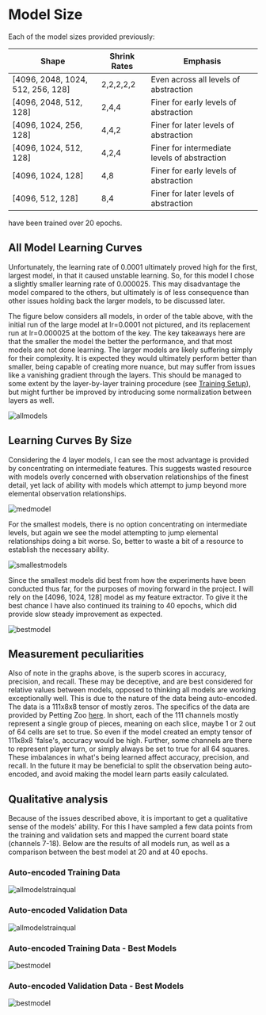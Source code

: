 # Model Size
Each of the model sizes provided previously:

|Shape|Shrink Rates|Emphasis|
|--|---|----|
|[4096, 2048, 1024, 512, 256, 128]|2,2,2,2,2|Even across all levels of abstraction|
|[4096, 2048, 512, 128]|2,4,4|Finer for early levels of abstraction|
|[4096, 1024, 256, 128]|4,4,2|Finer for later levels of abstraction|
|[4096, 1024, 512, 128]|4,2,4|Finer for intermediate levels of abstraction|
|[4096, 1024, 128]|4,8|Finer for early levels of abstraction|
|[4096, 512, 128]|8,4|Finer for later levels of abstraction|

have been trained over 20 epochs.

## All Model Learning Curves
Unfortunately, the learning rate of 0.0001 ultimately proved high for the first, largest model, in that it caused unstable learning. So, for this model I chose a slightly smaller learning rate of 0.000025. This may disadvantage the model compared to the others, but ultimately is of less consequence than other issues holding back the larger models, to be discussed later.

The figure below considers all models, in order of the table above, with the initial run of the large model at lr=0.0001 not pictured, and its replacement run at lr=0.000025 at the bottom of the key. The key takeaways here are that the smaller the model the better the performance, and that most models are not done learning. The larger models are likely suffering simply for their complexity. It is expected they would ultimately perform better than smaller, being capable of creating more nuance, but may suffer from issues like a vanishing gradient through the layers. This should be managed to some extent by the layer-by-layer training procedure (see [Training Setup](./analysis-0216-TrainingSetup.md)), but might further be improved by introducing some normalization between layers as well.

![allmodels](images/0308-allmodels.png "All Model Learning Curves")

## Learning Curves By Size

Considering the 4 layer models, I can see the most advantage is provided by concentrating on intermediate features. This suggests wasted resource with models overly concerned with observation relationships of the finest detail, yet lack of ability with models which attempt to jump beyond more elemental observation relationships.

![medmodel](images/0308-medmodels.png "Medium Model Learning Curves")

For the smallest models, there is no option concentrating on intermediate levels, but again we see the model attempting to jump elemental relationships doing a bit worse. So, better to waste a bit of a resource to establish the necessary ability.

![smallestmodels](images/0308-smallestmodels.png "Smallest Model Learning Curves")

Since the smallest models did best from how the experiments have been conducted thus far, for the purposes of moving forward in the project. I will rely on the [4096, 1024, 128] model as my feature extractor. To give it the best chance I have also continued its training to 40 epochs, which did provide slow steady improvement as expected.

![bestmodel](images/0308-bestmodel.png "Best Model Learning Curves")

## Measurement peculiarities

Also of note in the graphs above, is the superb scores in accuracy, precision, and recall. These may be deceptive, and are best considered for relative values between models, opposed to thinking all models are working exceptionally well. This is due to the nature of the data being auto-encoded. The data is a 111x8x8 tensor of mostly zeros. The specifics of the data are provided by Petting Zoo [here](https://pettingzoo.farama.org/environments/classic/chess/). In short, each of the 111 channels mostly represent a single group of pieces, meaning on each slice, maybe 1 or 2 out of 64 cells are set to true. So even if the model created an empty tensor of 111x8x8 'false's, accuracy would be high. Further, some channels are there to represent player turn, or simply always be set to true for all 64 squares. These imbalances in what's being learned affect accuracy, precision, and recall. In the future it may be beneficial to split the observation being auto-encoded, and avoid making the model learn parts easily calculated.

## Qualitative analysis
Because of the issues described above, it is important to get a qualitative sense of the models' ability. For this I have sampled a few data points from the training and validation sets and mapped the current board state (channels 7-18). Below are the results of all models run, as well as a comparison between the best model at 20 and at 40 epochs.

### Auto-encoded Training Data
![allmodelstrainqual](images/0308-allmodelstrainqual.png "All Models - Autoencoded Training Set")

### Auto-encoded Validation Data
![allmodelstrainqual](images/0308-allmodelsvalqual.png "All Models - Autoencoded Validation Set")

### Auto-encoded Training Data - Best Models
![bestmodel](images/0308-bestmodelstrainqual.png "Best Models - Autoencoded Training Set")

### Auto-encoded Validation Data - Best Models
![bestmodel](images/0308-bestmodelsvalqual.png "Best Models - Autoencoded Validation Set")